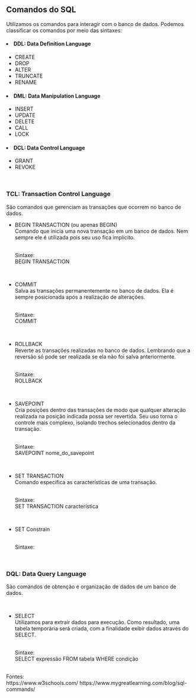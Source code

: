 <h2>Comandos do SQL</h2>

Utilizamos os comandos para interagir com o banco de dados. Podemos classificar os comandos por meio das sintaxes:

<h4><li>DDL: Data Definition Language</h4>
<ul><li>CREATE</li>
<li>DROP</li>
<li>ALTER</li>
<li>TRUNCATE</li>
<li>RENAME</li>
</ul>

<h4><li>DML: Data Manipulation Language</h4>
<ul><li>INSERT</li>
<li>UPDATE</li>
<li>DELETE</li>
<li>CALL</li>
<li>LOCK</li>
</ul>

<h4><li>DCL: Data Control Language</h4>
<ul><li>GRANT</li>
<li>REVOKE</li>
</ul>
<p><br>
<h3>TCL: Transaction Control Language</h3>
São comandos que gerenciam as transações que ocorrem no banco de dados. 
<p>
<ul><li>BEGIN TRANSACTION (ou apenas BEGIN)</li>
Comando que inicia uma nova transação em um banco de dados. Nem sempre ele é utilizada pois seu uso fica implícito. 
<p><br>
Sintaxe:<br>
BEGIN TRANSACTION
</p>
<p><br>
<li>COMMIT</li>
Salva as transações permanentemente no banco de dados. Ela é sempre posicionada após a realização de alterações.
<p><br>
Sintaxe:<br>
COMMIT
</p>
<p><br>
<li>ROLLBACK</li>
Reverte as transações realizadas no banco de dados. Lembrando que a reversão só pode ser realizada se ela não foi salva anteriormente.
<p><br>
Sintaxe:<br>
ROLLBACK
</p>
<p><br>
<li>SAVEPOINT</li>
Cria posições dentro das transações de modo que qualquer alteração realizada na posição indicada possa ser revertida. Seu uso torna o controle mais complexo, isolando trechos selecionados dentro da transação.
<p><br>
Sintaxe:<br>
SAVEPOINT nome_do_savepoint
</p>
<p><br>
<li>SET TRANSACTION</li>
Comando especifica as características de uma transação.
<p><br>
Sintaxe:<br>
SET TRANSACTION característica
</p>
<p><br>
<li>SET Constrain</li>
<p><br>
Sintaxe:<br>
</p>
</ul>
<p><br>
<h3>DQL: Data Query Language</h3>
São comandos de obtenção e organização de dados de um banco de dados. 
<p><br>
<ul><li>SELECT</li>
  Utilizamos para extrair dados para execução. Como resultado, uma tabela temporária será criada, com a finalidade exibir dados através do SELECT.
<p><br>
Sintaxe:<br>
SELECT expressão FROM tabela WHERE condição
</p>
</ul>

<p><br>
Fontes:<br>
https://www.w3schools.com/
https://www.mygreatlearning.com/blog/sql-commands/
